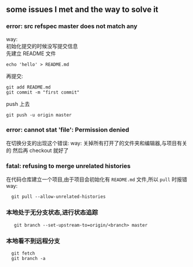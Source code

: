 ## some issues I met and the way to solve it

### error: src refspec master does not match any
way:   
初始化提交的时候没写提交信息  
先建立 README 文件
```
echo 'hello' > README.md
```
再提交:
```
git add README.md
git commit -m "first commit"
```
push 上去
```
git push -u origin master
```

### error: cannot stat 'file': Permission denied
在切换分支的出现这个错误:
way:
  关掉所有打开了的文件夹和编辑器,与项目有关的
  然后再 checkout 就好了

### fatal: refusing to merge unrelated histories
在代码仓库建立一个项目,由于项目会初始化有 `README.md` 文件,所以 `pull` 时报错  
way:  
```
  git pull --allow-unrelated-histories
```

### 本地处于无分支状态,进行状态追踪
```
   git branch --set-upstream-to=origin/<branch> master
```

### 本地看不到远程分支
```
  git fetch
  git branch -a
```
